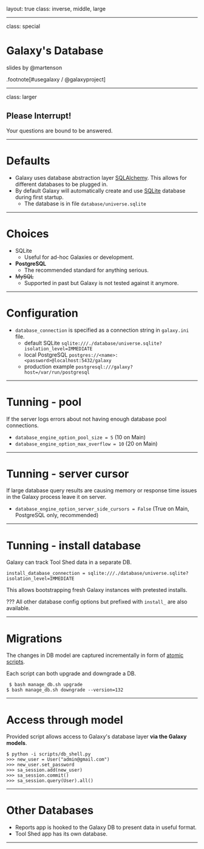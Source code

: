 layout: true
class: inverse, middle, large

---
class: special
# Galaxy's Database

slides by @martenson

.footnote[\#usegalaxy / @galaxyproject]

---
class: larger

## Please Interrupt!
Your questions are bound to be answered.

---
# Defaults

* Galaxy uses database abstraction layer [SQLAlchemy](http://www.sqlalchemy.org/). This allows for different databases to be plugged in.
* By default Galaxy will automatically create and use [SQLite](https://sqlite.org/) database during first startup.
  * The database is in file `database/universe.sqlite`

---
# Choices

* SQLite
  * Useful for ad-hoc Galaxies or development.
* **PostgreSQL**
  * The recommended standard for anything serious.
* ~~MySQL~~
  * Supported in past but Galaxy is not tested against it anymore.


---
# Configuration

* `database_connection` is specified as a connection string in `galaxy.ini` file.
  * default SQLite `sqlite:///./database/universe.sqlite?isolation_level=IMMEDIATE`
  * local PostgreSQL `postgres://<name>:<password>@localhost:5432/galaxy`
  * production example `postgresql:///galaxy?host=/var/run/postgresql`

---
# Tunning - pool

If the server logs errors about not having enough database pool connections.
* `database_engine_option_pool_size = 5` (10 on Main)
* `database_engine_option_max_overflow = 10` (20 on Main)

---
# Tunning - server cursor

If large database query results are causing memory or response time issues in the Galaxy process leave it on server.
* `database_engine_option_server_side_cursors = False` (True on Main, PostgreSQL only, recommended)

---
# Tunning - install database

Galaxy can track Tool Shed data in a separate DB.

`install_database_connection = sqlite:///./database/universe.sqlite?isolation_level=IMMEDIATE`

This allows bootstrapping fresh Galaxy instances with pretested installs.

???
All other database config options but prefixed with `install_` are also available.

---
# Migrations

The changes in DB model are captured incrementally in form of [atomic scripts](https://github.com/galaxyproject/galaxy/tree/dev/lib/galaxy/model/migrate/versions).

Each script can both upgrade and downgrade a DB.

```shell
 $ bash manage_db.sh upgrade
$ bash manage_db.sh downgrade --version=132
```

---
# Access through model

Provided script allows access to Galaxy's database layer **via the Galaxy models**.

```shell
$ python -i scripts/db_shell.py
>>> new_user = User("admin@gmail.com")
>>> new_user.set_password
>>> sa_session.add(new_user)
>>> sa_session.commit()
>>> sa_session.query(User).all()
```

---
# Other Databases

* Reports app is hooked to the Galaxy DB to present data in useful format.
* Tool Shed app has its own database.

---
